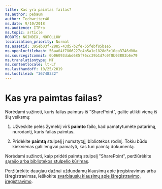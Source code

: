 ```yaml
---
title: Kas yra paimtas failas?
ms.author: pebaum
author: Techwriter40
ms.date: 9/10/2018
ms.audience: ITPro
ms.topic: article
ROBOTS: NOINDEX, NOFOLLOW
localization_priority: Normal
ms.assetid: 395eb03f-2885-43d5-b2fe-55febf85b1e5
ms.openlocfilehash: 56aa04f7866227c4b5a1e1828d3c10ea3746d00a
ms.sourcegitcommit: 0b06093dabd685f76cc39b1d7c0f8b03883b6e79
ms.translationtype: MT
ms.contentlocale: lt-LT
ms.lasthandoff: 10/25/2019
ms.locfileid: "36748332"
---
```

# <a name="who-has-a-file-checked-out"></a>Kas yra paimtas failas?

Norėdami sužinoti, kuris failas paimtas iš "SharePoint", galite atlikti vieną iš šių veiksmų:
  
1. Užveskite pelės žymeklį virš **paimto** failo, kad pamatytumėte patarimą, nurodantį, kuris failas paimtas. 
    
2. Pridėkite **paimtą** stulpelį į numatytąjį bibliotekos rodinį. Tokiu būdu kiekvienas gali lengvai pamatyti, kas turi paimtą dokumentą. 
    
Norėdami sužinoti, kaip pridėti paimtą stulpelį "SharePoint", peržiūrėkite [sąrašo arba bibliotekos stulpelio kūrimas](https://go.microsoft.com/fwlink/?linkid=2019591). 
  
Peržiūrėkite daugiau dažnai užduodamų klausimų apie įregistravimas arba išregistravimas, ieškokite [svarbiausių klausimų apie išregistravimo, įregistravimo](https://go.microsoft.com/fwlink/?linkid=2018786).
  

